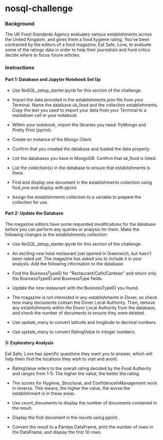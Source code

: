 # nosql-challenge
### Background

The UK Food Standards Agency evaluates various establishments across the United Kingdom, and gives them a food hygiene rating. You've been contracted by the editors of a food magazine, Eat Safe, Love, to evaluate some of the ratings data in order to help their journalists and food critics decide where to focus future articles.

### Instructions

#### Part 1: Database and Jupyter Notebook Set Up

  - Use NoSQL_setup_starter.ipynb for this section of the challenge.

  - Import the data provided in the establishments.json file from your Terminal. Name the database uk_food and the collection establishments. Copy the text you used to import your data from your Terminal to a markdown cell in your notebook.

  - Within your notebook, import the libraries you need: PyMongo and Pretty Print (pprint).

  - Create an instance of the Mongo Client.

 
  - Confirm that you created the database and loaded the data properly:

  - List the databases you have in MongoDB. Confirm that uk_food is listed.

  - List the collection(s) in the database to ensure that establishments is there.
    
  - Find and display one document in the establishments collection using find_one and display with pprint.

  - Assign the establishments collection to a variable to prepare the collection for use.

   

#### Part 2: Update the Database

The magazine editors have some requested modifications for the database before you can perform any queries or analysis for them. Make the following changes to the establishments collection:

  - Use NoSQL_setup_starter.ipynb for this section of the challenge.

  - An exciting new halal restaurant just opened in Greenwich, but hasn't been rated yet. The magazine has asked you to include it in your analysis. Add the following information to the database:

  - Find the BusinessTypeID for "Restaurant/Cafe/Canteen" and return only the BusinessTypeID and BusinessType fields.

  - Update the new restaurant with the BusinessTypeID you found.

  - The magazine is not interested in any establishments in Dover, so check how many documents contain the Dover Local Authority. Then, remove any establishments within the Dover Local Authority from the database, and check the number of documents to ensure they were deleted.
    
  - Use update_many to convert latitude and longitude to decimal numbers.
    
  - Use update_many to convert RatingValue to integer numbers.

  

#### 3: Exploratory Analysis

Eat Safe, Love has specific questions they want you to answer, which will help them find the locations they wish to visit and avoid.

   - RatingValue refers to the overall rating decided by the Food Authority and ranges from 1-5. The higher the value, the better the rating.

   - The scores for Hygiene, Structural, and ConfidenceInManagement work in reverse. This means, the higher the value, the worse the establishment is in these areas.

   - Use count_documents to display the number of documents contained in the result.

   - Display the first document in the results using pprint.

   - Convert the result to a Pandas DataFrame, print the number of rows in the DataFrame, and display the first 10 rows.
